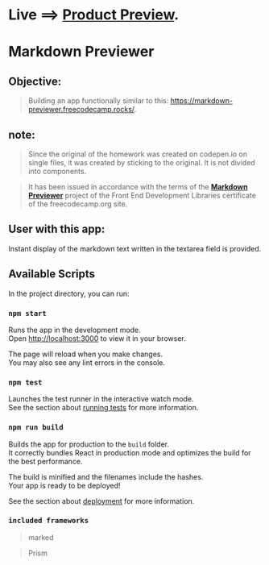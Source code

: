 # Live ==> [Product Preview](https://grand-nougat-d48cbd.netlify.app/).


# Markdown Previewer


## Objective:
> Building an app functionally similar to this: https://markdown-previewer.freecodecamp.rocks/.

## note:
> Since the original of the homework was created on codepen.io on single files, it was created by sticking to the original. It is not divided into components.

> It has been issued in accordance with the terms of the [**Markdown Previewer**](https://www.freecodecamp.org/learn/front-end-development-libraries/front-end-development-libraries-projects/build-a-markdown-previewer) project of the Front End Development Libraries certificate of the freecodecamp.org site.

## User with this app:
Instant display of the markdown text written in the textarea field is provided.



## Available Scripts

In the project directory, you can run:

### `npm start`

Runs the app in the development mode.\
Open [http://localhost:3000](http://localhost:3000) to view it in your browser.

The page will reload when you make changes.\
You may also see any lint errors in the console.

### `npm test`

Launches the test runner in the interactive watch mode.\
See the section about [running tests](https://facebook.github.io/create-react-app/docs/running-tests) for more information.

### `npm run build`

Builds the app for production to the `build` folder.\
It correctly bundles React in production mode and optimizes the build for the best performance.

The build is minified and the filenames include the hashes.\
Your app is ready to be deployed!

See the section about [deployment](https://facebook.github.io/create-react-app/docs/deployment) for more information.


### `included frameworks`
> marked

> Prism